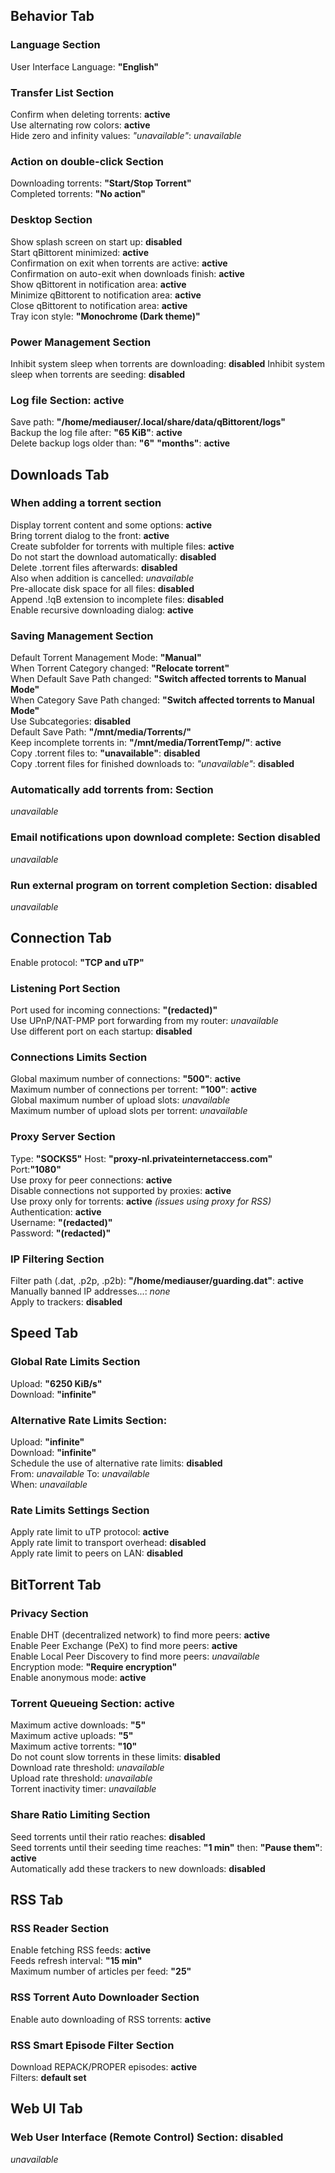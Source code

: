## Behavior Tab
### Language Section
User Interface Language: **"English"**  
### Transfer List Section
Confirm when deleting torrents: **active**  
Use alternating row colors: **active**  
Hide zero and infinity values: *"unavailable"*: *unavailable*  
### Action on double-click Section
Downloading torrents: **"Start/Stop Torrent"**  
Completed torrents: **"No action"**  
### Desktop Section
Show splash screen on start up: **disabled**  
Start qBittorent minimized: **active**  
Confirmation on exit when torrents are active: **active**  
Confirmation on auto-exit when downloads finish: **active**  
Show qBittorent in notification area: **active**  
Minimize qBittorent to notification area: **active**  
Close qBittorent to notification area: **active**  
Tray icon style: **"Monochrome (Dark theme)"**  
### Power Management Section
Inhibit system sleep when torrents are downloading: **disabled**
Inhibit system sleep when torrents are seeding: **disabled**  
### Log file Section: **active**  
Save path: **"/home/mediauser/.local/share/data/qBittorent/logs"**  
Backup the log file after: **"65 KiB"**: **active**  
Delete backup logs older than: **"6"** **"months"**: **active**  

## Downloads Tab
### When adding a torrent section
Display torrent content and some options: **active**  
Bring torrent dialog to the front: **active**  
Create subfolder for torrents with multiple files: **active**  
Do not start the download automatically: **disabled**  
Delete .torrent files afterwards: **disabled**  
Also when addition is cancelled: *unavailable*  
Pre-allocate disk space for all files: **disabled**  
Append .!qB extension to incomplete files: **disabled**  
Enable recursive downloading dialog: **active**  
### Saving Management Section
Default Torrent Management Mode: **"Manual"**  
When Torrent Category changed: **"Relocate torrent"**  
When Default Save Path changed: **"Switch affected torrents to Manual Mode"**  
When Category Save Path changed: **"Switch affected torrents to Manual Mode"**  
Use Subcategories: **disabled**  
Default Save Path: **"/mnt/media/Torrents/"**  
Keep incomplete torrents in: **"/mnt/media/TorrentTemp/"**: **active**  
Copy .torrent files to: **"unavailable"**: **disabled**  
Copy .torrent files for finished downloads to: *"unavailable"*: **disabled**  
### Automatically add torrents from: Section
*unavailable*
### Email notifications upon download complete: Section **disabled**
*unavailable*  
### Run external program on torrent completion Section: **disabled**
*unavailable*  

## Connection Tab
Enable protocol: **"TCP and uTP"**  
### Listening Port Section
Port used for incoming connections: **"(redacted)"**  
Use UPnP/NAT-PMP port forwarding from my router: *unavailable*  
Use different port on each startup: **disabled**  
### Connections Limits Section
Global maximum number of connections: **"500"**: **active**  
Maximum number of connections per torrent: **"100"**: **active**  
Global maximum number of upload slots: *unavailable*  
Maximum number of upload slots per torrent: *unavailable*  
### Proxy Server Section
Type: **"SOCKS5"** Host: **"proxy-nl.privateinternetaccess.com"** Port:**"1080"**  
Use proxy for peer connections: **active**  
Disable connections not supported by proxies: **active**  
Use proxy only for torrents: **active** *(issues using proxy for RSS)*  
Authentication: **active**  
Username: **"(redacted)"**  
Password: **"(redacted)"**  
### IP Filtering Section
Filter path (.dat, .p2p, .p2b): **"/home/mediauser/guarding.dat"**: **active**  
Manually banned IP addresses...: *none*  
Apply to trackers: **disabled**  

## Speed Tab
### Global Rate Limits Section
Upload: **"6250 KiB/s"**  
Download: **"infinite"**  
### Alternative Rate Limits Section:
Upload: **"infinite"**  
Download: **"infinite"**  
Schedule the use of alternative rate limits: **disabled**  
From: *unavailable* To: *unavailable*  
When: *unavailable*  
### Rate Limits Settings Section
Apply rate limit to uTP protocol: **active**  
Apply rate limit to transport overhead: **disabled**  
Apply rate limit to peers on LAN: **disabled**  

## BitTorrent Tab
### Privacy Section
Enable DHT (decentralized network) to find more peers: **active**  
Enable Peer Exchange (PeX) to find more peers: **active**  
Enable Local Peer Discovery to find more peers: *unavailable*  
Encryption mode: **"Require encryption"**  
Enable anonymous mode: **active**  
### Torrent Queueing Section: **active**  
Maximum active downloads: **"5"**  
Maximum active uploads: **"5"**  
Maximum active torrents: **"10"**  
Do not count slow torrents in these limits: **disabled**  
Download rate threshold: *unavailable*  
Upload rate threshold: *unavailable*  
Torrent inactivity timer: *unavailable*  
### Share Ratio Limiting Section
Seed torrents until their ratio reaches: **disabled**  
Seed torrents until their seeding time reaches: **"1 min"** then: **"Pause them"**: **active**  
Automatically add these trackers to new downloads: **disabled**  

## RSS Tab
### RSS Reader Section
Enable fetching RSS feeds: **active**  
Feeds refresh interval: **"15 min"**  
Maximum number of articles per feed: **"25"**  
### RSS Torrent Auto Downloader Section
Enable auto downloading of RSS torrents: **active**  
### RSS Smart Episode Filter Section
Download REPACK/PROPER episodes: **active**  
Filters: **default set**  

## Web UI Tab
### Web User Interface (Remote Control) Section: **disabled**  
*unavailable*  
